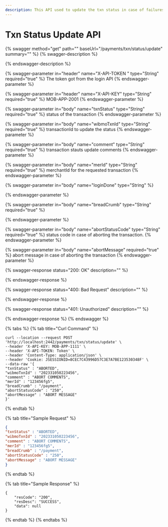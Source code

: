 ```yaml
---
description: This API used to update the txn status in case of failures like user abort
---
```


# Txn Status Update API

{% swagger method="get" path="" baseUrl="/payments/txn/status/update" summary="" %}
{% swagger-description %}

{% endswagger-description %}

{% swagger-parameter in="header" name="X-API-TOKEN  " type="String" required="true" %}
The token got from the login API
{% endswagger-parameter %}

{% swagger-parameter in="header" name="X-API-KEY" type="String" required="true" %}
MOB-APP-2001
{% endswagger-parameter %}

{% swagger-parameter in="body" name="txnStatus" type="String" required="true" %}
status of the transaction
{% endswagger-parameter %}

{% swagger-parameter in="body" name="wibmoTxnId" type="String" required="true" %}
transactionId to update the status
{% endswagger-parameter %}

{% swagger-parameter in="body" name="comment" type="String" required="true" %}
transaction stauts update comments
{% endswagger-parameter %}

{% swagger-parameter in="body" name="merId" type="String" required="true" %}
merchantId for the requested transaction
{% endswagger-parameter %}

{% swagger-parameter in="body" name="loginDone" type="String" %}

{% endswagger-parameter %}

{% swagger-parameter in="body" name="breadCrumb" type="String" required="true" %}

{% endswagger-parameter %}

{% swagger-parameter in="body" name="abortStatusCode" type="String" required="true" %}
status code in case of aborting the transaction.
{% endswagger-parameter %}

{% swagger-parameter in="body" name="abortMessage" required="true" %}
abort message in case of aborting the transaction
{% endswagger-parameter %}

{% swagger-response status="200: OK" description="" %}

{% endswagger-response %}

{% swagger-response status="400: Bad Request" description="" %}

{% endswagger-response %}

{% swagger-response status="401: Unauthorized" description="" %}

{% endswagger-response %}
{% endswagger %}

{% tabs %}
{% tab title="Curl Command" %}
```
curl --location --request POST 'http://localhost:2442/payments/txn/status/update' \
--header 'X-API-KEY: MOB-APP-1111' \
--header 'X-API-TOKEN: Token' \
--header 'Content-Type: application/json' \
--header 'Cookie: JSESSIONID=8CEC7C43996D57C3E7A7BE123530348F' \
--data-raw '{
"txnStatus" : "ABORTED",
"wibmoTxnId" : "202331050223456",
"comment" : "ABORT COMMENTS",
"merId" : "123456fg5",
"breadCrumb" : "/payment",
"abortStatusCode" : "250",
"abortMessage" : "ABORT MESSAGE"
}'
```
{% endtab %}

{% tab title="Sample Request" %}
```json
{
"txnStatus" : "ABORTED",
"wibmoTxnId" : "202331050223456",
"comment" : "ABORT COMMENTS",
"merId" : "123456fg5",
"breadCrumb" : "/payment",
"abortStatusCode" : "250",
"abortMessage" : "ABORT MESSAGE"
}
```
{% endtab %}

{% tab title="Sample Response" %}
```
{
    "resCode": "200",
    "resDesc": "SUCCESS",
    "data": null
}
```
{% endtab %}
{% endtabs %}
